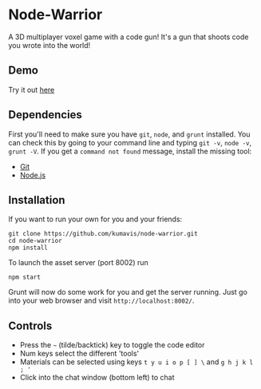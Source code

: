 # Node-Warrior
A 3D multiplayer voxel game with a code gun!
It's a gun that shoots code you wrote into the world!

## Demo
Try it out [here](http://voxel.kumavis.me/)

## Dependencies
First you'll need to make sure you have `git`, `node`, and `grunt` installed.
You can check this by going to your command line and typing `git -v`, `node -v`, `grunt -V`.
If you get a `command not found` message, install the missing tool:

* [Git](http://git-scm.com/)
* [Node.js](http://nodejs.org/)


## Installation
If you want to run your own for you and your friends:

```
git clone https://github.com/kumavis/node-warrior.git
cd node-warrior
npm install
```

To launch the asset server (port 8002) run

```
npm start
```

Grunt will now do some work for you and get the server running.
Just go into your web browser and visit `http://localhost:8002/`.

## Controls

* Press the `~` (tilde/backtick) key to toggle the code editor
* Num keys select the different 'tools'
* Materials can be selected using keys ` t y u i o p [ ] \ ` and ` g h j k l ; ' `
* Click into the chat window (bottom left) to chat


